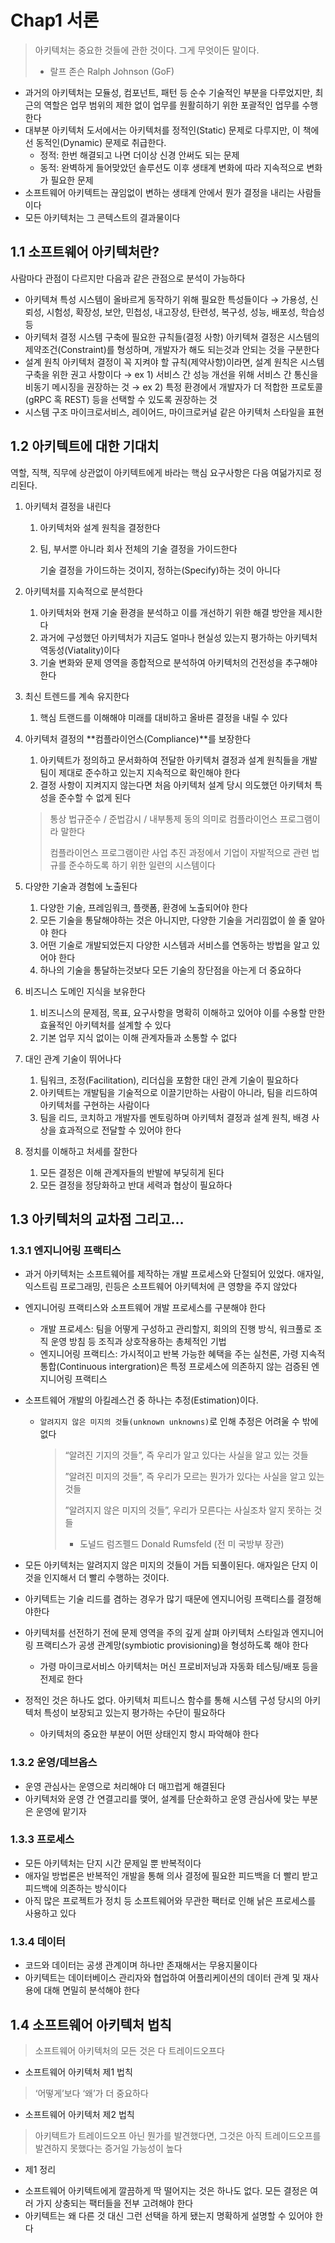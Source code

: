 # Chap1 서론

> 아키텍처는 중요한 것들에 관한 것이다. 그게 무엇이든 말이다.
>
> - 랄프 존슨 Ralph Johnson (GoF)

- 과거의 아키텍처는 모듈성, 컴포넌트, 패턴 등 순수 기술적인 부분을 다루었지만, 최근의 역할은 업무 범위의 제한 없이 업무를 원활히하기 위한 포괄적인 업무를 수행한다
- 대부분 아키텍처 도서에서는 아키텍처를 정적인(Static) 문제로 다루지만, 이 책에선 동적인(Dynamic) 문제로 취급한다.
  - 정적: 한번 해결되고 나면 더이상 신경 안써도 되는 문제
  - 동적: 완벽하게 들어맞았던 솔루션도 이후 생태계 변화에 따라 지속적으로 변화가 필요한 문제
- 소프트웨어 아키텍트는 끊임없이 변하는 생태계 안에서 뭔가 결정을 내리는 사람들이다
- 모든 아키텍처는 그 콘텍스트의 결과물이다

## 1.1 소프트웨어 아키텍처란?

사람마다 관점이 다르지만 다음과 같은 관점으로 분석이 가능하다

- 아키텍쳐 특성
  시스템이 올바르게 동작하기 위해 필요한 특성들이다
  → 가용성, 신뢰성, 시험성, 확장성, 보안, 민첩성, 내고장성, 탄련성, 복구성, 성능, 배포성, 학습성 등
- 아키텍처 결정
  시스템 구축에 필요한 규칙들(결정 사항)
  아키텍쳐 결정은 시스템의 제약조건(Constraint)를 형성하며, 개발자가 해도 되는것과 안되는 것을 구분한다
- 설계 원칙
  아키텍처 결정이 꼭 지켜야 할 규칙(제약사항)이라면, 설계 원칙은 시스템 구축을 위한 권고 사항이다
  → ex 1) 서비스 간 성능 개선을 위해 서비스 간 통신을 비동기 메시징을 권장하는 것
  → ex 2) 특정 환경에서 개발자가 더 적합한 프로토콜(gRPC 혹 REST) 등을 선택할 수 있도록 권장하는 것
- 시스템 구조
  마이크로서비스, 레이어드, 마이크로커널 같은 아키텍처 스타일을 표현

## 1.2 아키텍트에 대한 기대치

역할, 직책, 직무에 상관없이 아키텍트에게 바라는 핵심 요구사항은 다음 여덞가지로 정리된다.

1. 아키텍처 결정을 내린다

   1. 아키텍처와 설계 원칙을 결정한다
   2. 팀, 부서뿐 아니라 회사 전체의 기술 결정을 가이드한다

      기술 결정을 가이드하는 것이지, 정하는(Specify)하는 것이 아니다

2. 아키텍처를 지속적으로 분석한다
   1. 아키텍처와 현재 기술 환경을 분석하고 이를 개선하기 위한 해결 방안을 제시한다
   2. 과거에 구성했던 아키텍처가 지금도 얼마나 현실성 있는지 평가하는 아키텍처 역동성(Viatality)이다
   3. 기술 변화와 문제 영역을 종합적으로 분석하여 아키텍처의 건전성을 추구해야 한다
3. 최신 트렌드를 계속 유지한다
   1. 핵심 트랜드를 이해해야 미래를 대비하고 올바른 결정을 내릴 수 있다
4. 아키텍처 결정의 **컴플라이언스(Compliance)**를 보장한다

   1. 아키텍트가 정의하고 문서화하여 전달한 아키텍처 결정과 설계 원칙들을 개발팀이 제대로 준수하고 있는지 지속적으로 확인해야 한다
   2. 결정 사항이 지켜지지 않는다면 처음 아키텍처 설계 당시 의도했던 아키텍처 특성을 준수할 수 없게 된다

   > 통상 법규준수 / 준법감시 / 내부통제 동의 의미로 컴플라이언스 프로그램이라 말한다
   >
   > 컴플라이언스 프로그램이란 사업 추진 과정에서 기업이 자발적으로 관련 법규를 준수하도록 하기 위한 일련의 시스템이다

5. 다양한 기술과 경험에 노출된다
   1. 다양한 기술, 프레임워크, 플랫폼, 환경에 노출되어야 한다
   2. 모든 기술을 통달해야하는 것은 아니지만, 다양한 기술을 거리낌없이 쓸 줄 알아야 한다
   3. 어떤 기술로 개발되었든지 다양한 시스템과 서비스를 연동하는 방법을 알고 있어야 한다
   4. 하나의 기술을 통달하는것보다 모든 기술의 장단점을 아는게 더 중요하다
6. 비즈니스 도메인 지식을 보유한다
   1. 비즈니스의 문제점, 목표, 요구사항을 명확히 이해하고 있어야 이를 수용할 만한 효율적인 아키텍처를 설계할 수 있다
   2. 기본 업무 지식 없이는 이해 관계자들과 소통할 수 없다
7. 대인 관계 기술이 뛰어나다
   1. 팀워크, 조정(Facilitation), 리더십을 포함한 대인 관계 기술이 필요하다
   2. 아키텍트는 개발팀을 기술적으로 이끌기만하는 사람이 아니라, 팀을 리드하여 아키텍처를 구현하는 사람이다
   3. 팀을 리드, 코치하고 개발자를 멘토링하며 아키텍처 결정과 설계 원칙, 배경 사상을 효과적으로 전달할 수 있어야 한다
8. 정치를 이해하고 처세를 잘한다
   1. 모든 결정은 이해 관계자들의 반발에 부딪히게 된다
   2. 모든 결정을 정당화하고 반대 세력과 협상이 필요하다

## 1.3 아키텍처의 교차점 그리고…

### 1.3.1 엔지니어링 프랙티스

- 과거 아키텍처는 소프트웨어를 제작하는 개발 프로세스와 단절되어 있었다. 애자일, 익스트림 프로그래밍, 린등은 소프트웨어 아키텍처에 큰 영향을 주지 않았다
- 엔지니어링 프랙티스와 소프트웨어 개발 프로세스를 구분해야 한다
  - 개발 프로세스: 팀을 어떻게 구성하고 관리할지, 회의의 진행 방식, 워크풀로 조직 운영 방침 등 조직과 상호작용하는 총체적인 기법
  - 엔지니어링 프랙티스: 가시적이고 반복 가능한 혜택을 주는 실천론, 가령 지속적 통합(Continuous intergration)은 특정 프로세스에 의존하지 않는 검증된 엔지니어링 프랙티스
- 소프트웨어 개발의 아킬레스건 중 하나는 추정(Estimation)이다.

  - `알려지지 않은 미지의 것들(unknown unknowns)`로 인해 추정은 어려울 수 밖에 없다

    > “알려진 기지의 것들”, 즉 우리가 알고 있다는 사실을 알고 있는 것들
    >
    > ”알려진 미지의 것들”, 즉 우리가 모르는 뭔가가 있다는 사실을 알고 있는 것들
    >
    > ”알려지지 않은 미지의 것들”, 우리가 모른다는 사실조차 알지 못하는 것들
    >
    > - 도널드 럼즈펠드 Donald Rumsfeld (전 미 국방부 장관)

- 모든 아키텍처는 알려지지 않은 미지의 것들이 거듭 되풀이된다. 애자일은 단지 이것을 인지해서 더 빨리 수행하는 것이다.
- 아키텍트는 기술 리드를 겸하는 경우가 많기 때문에 엔지니어링 프랙티스를 결정해야한다
- 아키텍처를 선전하기 전에 문제 영역을 주의 깊게 살펴 아키텍처 스타일과 엔지니어링 프랙티스가 공생 관계망(symbiotic provisioning)을 형성하도록 해야 한다
  - 가령 마이크로서비스 아키텍처는 머신 프로비저닝과 자동화 테스팅/배포 등을 전제로 한다
- 정적인 것은 하나도 없다. 아키텍처 피트니스 함수를 통해 시스템 구성 당시의 아키텍처 특성이 보장되고 있는지 평가하는 수단이 필요하다
  - 아키텍처의 중요한 부분이 어떤 상태인지 항시 파악해야 한다

### 1.3.2 운영/데브옵스

- 운영 관심사는 운영으로 처리해야 더 매끄럽게 해결된다
- 아키텍처와 운영 간 연결고리를 맺어, 설계를 단순화하고 운영 관심사에 맞는 부분은 운영에 맡기자

### 1.3.3 프로세스

- 모든 아키텍처는 단지 시간 문제일 뿐 반복적이다
- 애자일 방법론은 반복적인 개발을 통해 의사 결정에 필요한 피드백을 더 빨리 받고 피드백에 의존하는 방식이다
- 아직 많은 프로젝트가 정치 등 소프트웨어와 무관한 팩터로 인해 낡은 프로세스를 사용하고 있다

### 1.3.4 데이터

- 코드와 데이터는 공생 관계이며 하나만 존재해서는 무용지물이다
- 아키텍트는 데이터베이스 관리자와 협업하여 어플리케이션의 데이터 관계 및 재사용에 대해 면밀히 분석해야 한다

## 1.4 소프트웨어 아키텍처 법칙

> 소프트웨어 아키텍처의 모든 것은 다 트레이드오프다

- 소프트웨어 아키텍처 제1 법칙
  >

> ‘어떻게’보다 ‘왜’가 더 중요하다

- 소프트웨어 아키텍처 제2 법칙
  >

> 아키텍트가 트레이드오프 아닌 뭔가를 발견했다면, 그것은 아직 트레이드오프를 발견하지 못했다는 증거일 가능성이 높다

- 제1 정리
  >
- 소프트웨어 아키텍트에게 깔끔하게 딱 떨어지는 것은 하나도 없다. 모든 결정은 여러 가지 상충되는 팩터들을 전부 고려해야 한다
- 아키텍트는 왜 다른 것 대신 그런 선택을 하게 됐는지 명확하게 설명할 수 있어야 한다
